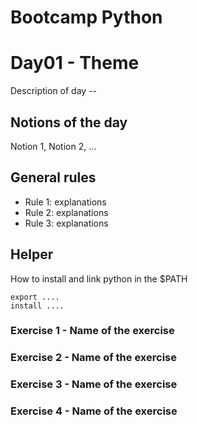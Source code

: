 # Bootcamp Python

# Day01 - Theme

Description of day --

## Notions of the day

Notion 1, Notion 2, ...

## General rules

- Rule 1: explanations
- Rule 2: explanations
- Rule 3: explanations

## Helper 

How to install and link python in the $PATH

```
export ....
install ....
```

### Exercise 1 - Name of the exercise

### Exercise 2 - Name of the exercise

### Exercise 3 - Name of the exercise

### Exercise 4 - Name of the exercise
